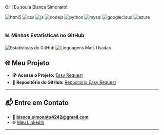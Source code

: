 Oiii! Eu sou a Bianca Simonato!






<div style="display: inline_block">
  <img align="center" alt="html5" src="https://img.shields.io/badge/HTML5-E34F26?style=for-the-badge&logo=html5&logoColor=white" />
  <img align="center" alt="css" src="https://img.shields.io/badge/CSS3-1572B6?style=for-the-badge&logo=css3&logoColor=white" />
  <img align="center" alt="js" src="https://img.shields.io/badge/JavaScript-F7DF1E?style=for-the-badge&logo=javascript&logoColor=black" />
  <img align="center" alt="nodejs" src="https://img.shields.io/badge/Node.js-43853D?style=for-the-badge&logo=node.js&logoColor=white" />
  <img align="center" alt="python" src="https://img.shields.io/badge/Python-14354C?style=for-the-badge&logo=python&logoColor=white" />
  <img align="center" alt="mysql" src="https://img.shields.io/badge/MySQL-00000F?style=for-the-badge&logo=mysql&logoColor=white" />
  <img align="center" alt="googlecloud" src="https://img.shields.io/badge/Google_Cloud-4285F4?style=for-the-badge&logo=google-cloud&logoColor=white"/>
  <img align="center" alt="azure" src="https://img.shields.io/badge/Microsoft_Azure-0089D6?style=for-the-badge&logo=microsoft-azure&logoColor=white"/>
  
</div><br/>

### 📊 Minhas Estatísticas no GitHub

![Estatísticas do GitHub](https://github-readme-stats.vercel.app/api?username=BiancaSimonato4242&show_icons=true&theme=radical) ![Linguagens Mais Usadas](https://github-readme-stats.vercel.app/api/top-langs/?username=BiancaSimonato4242&layout=compact&theme=radical)

## 🌐 Meu Projeto  

- 🌍 **Acesse o Projeto:** [Easy Request](https://easyrequest.azurewebsites.net)  
- 📂 **Repositório do GitHub:** [Repositório Easy Request](https://github.com/anafranciscatto/EASY-REQUEST)  

---

## 📬 Entre em Contato  
- 📧 **bianca.simonato4242@gmail.com**  
- 🌐 [Meu LinkedIn](https://www.linkedin.com/in/bianca-simonato-434494285?utm_source=share&utm_campaign=share_via&utm_content=profile&utm_medium=ios_app)  

---  
